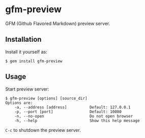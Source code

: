 # gfm-preview

GFM (Github Flavored Markdown) preview server.

## Installation

Install it yourself as:

    $ gem install gfm-preview

## Usage

Start preview server:

    $ gfm-preview [options] [source_dir]
    Options are:
        -a, --address [address]          Default: 127.0.0.1
        -p, --port [port]                Default: 10080
        -n, --no-open                    Do not open browser
        -h, --help                       Show this help message

```C-c``` to shutdown the preview server.
